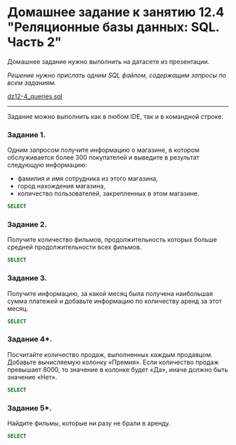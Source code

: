 # Домашнее задание к занятию 12.4 "Реляционные базы данных: SQL. Часть 2"

Домашнее задание нужно выполнить на датасете из презентации.

*Решение нужно прислать одним SQL файлом, содержащим запросы по всем заданиям.*

[dz12-4_queries.sql](dz12-4_queries.sql)

---

Задание можно выполнить как в любом IDE, так и в командной строке.

### Задание 1.

Одним запросом получите информацию о магазине, в котором обслуживается более 300 покупателей и выведите в результат следующую информацию: 
- фамилия и имя сотрудника из этого магазина,
- город нахождения магазина,
- количество пользователей, закрепленных в этом магазине.

```sql
SELECT 
```

### Задание 2.

Получите количество фильмов, продолжительность которых больше средней продолжительности всех фильмов.

```sql
SELECT 
```

### Задание 3.

Получите информацию, за какой месяц была получена наибольшая сумма платежей и добавьте информацию по количеству аренд за этот месяц.

```sql
SELECT 
```

### Задание 4*.

Посчитайте количество продаж, выполненных каждым продавцом. Добавьте вычисляемую колонку «Премия». Если количество продаж превышает 8000, то значение в колонке будет «Да», 
иначе должно быть значение «Нет».

```sql
SELECT 
```

### Задание 5*.

Найдите фильмы, которые ни разу не брали в аренду.

```sql
SELECT 
```
